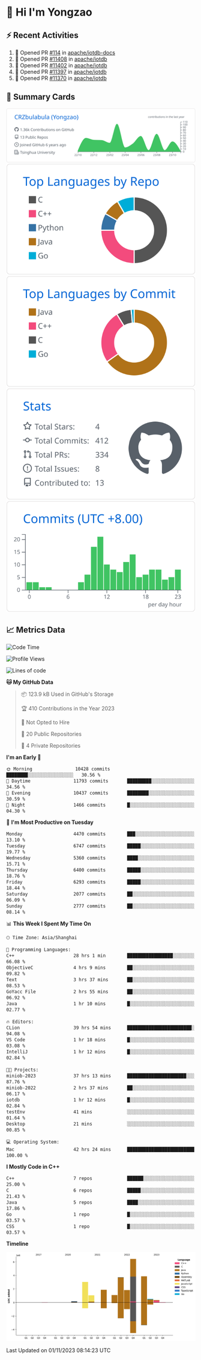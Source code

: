 # 👋 Hi I'm Yongzao

## ⚡ Recent Activities
<!--START_SECTION:activity-->
1. 💪 Opened PR [#114](https://github.com/apache/iotdb-docs/pull/114) in [apache/iotdb-docs](https://github.com/apache/iotdb-docs)
2. 💪 Opened PR [#11408](https://github.com/apache/iotdb/pull/11408) in [apache/iotdb](https://github.com/apache/iotdb)
3. 💪 Opened PR [#11402](https://github.com/apache/iotdb/pull/11402) in [apache/iotdb](https://github.com/apache/iotdb)
4. 💪 Opened PR [#11397](https://github.com/apache/iotdb/pull/11397) in [apache/iotdb](https://github.com/apache/iotdb)
5. 💪 Opened PR [#11370](https://github.com/apache/iotdb/pull/11370) in [apache/iotdb](https://github.com/apache/iotdb)
<!--END_SECTION:activity-->

## 🎑 Summary Cards

[![](https://raw.githubusercontent.com/CRZbulabula/CRZbulabula/main/profile-summary-card-output/github/0-profile-details.svg)](https://github.com/vn7n24fzkq/github-profile-summary-cards)
[![](https://raw.githubusercontent.com/CRZbulabula/CRZbulabula/main/profile-summary-card-output/github/1-repos-per-language.svg)](https://github.com/vn7n24fzkq/github-profile-summary-cards) [![](https://raw.githubusercontent.com/CRZbulabula/CRZbulabula/main/profile-summary-card-output/github/2-most-commit-language.svg)](https://github.com/vn7n24fzkq/github-profile-summary-cards)
[![](https://raw.githubusercontent.com/CRZbulabula/CRZbulabula/main/profile-summary-card-output/github/3-stats.svg)](https://github.com/vn7n24fzkq/github-profile-summary-cards) [![](https://raw.githubusercontent.com/CRZbulabula/CRZbulabula/main/profile-summary-card-output/github/4-productive-time.svg)](https://github.com/vn7n24fzkq/github-profile-summary-cards)

## 📈 Metrics Data

<!--START_SECTION:waka-->
![Code Time](http://img.shields.io/badge/Code%20Time-424%20hrs%2044%20mins-blue)

![Profile Views](http://img.shields.io/badge/Profile%20Views-1-blue)

![Lines of code](https://img.shields.io/badge/From%20Hello%20World%20I%27ve%20Written-23.9%20million%20lines%20of%20code-blue)

**🐱 My GitHub Data** 

> 📦 123.9 kB Used in GitHub's Storage 
 > 
> 🏆 410 Contributions in the Year 2023
 > 
> 🚫 Not Opted to Hire
 > 
> 📜 20 Public Repositories 
 > 
> 🔑 4 Private Repositories 
 > 
**I'm an Early 🐤** 

```text
🌞 Morning                10428 commits       ████████░░░░░░░░░░░░░░░░░   30.56 % 
🌆 Daytime                11793 commits       █████████░░░░░░░░░░░░░░░░   34.56 % 
🌃 Evening                10437 commits       ████████░░░░░░░░░░░░░░░░░   30.59 % 
🌙 Night                  1466 commits        █░░░░░░░░░░░░░░░░░░░░░░░░   04.30 % 
```
📅 **I'm Most Productive on Tuesday** 

```text
Monday                   4470 commits        ███░░░░░░░░░░░░░░░░░░░░░░   13.10 % 
Tuesday                  6747 commits        █████░░░░░░░░░░░░░░░░░░░░   19.77 % 
Wednesday                5360 commits        ████░░░░░░░░░░░░░░░░░░░░░   15.71 % 
Thursday                 6400 commits        █████░░░░░░░░░░░░░░░░░░░░   18.76 % 
Friday                   6293 commits        █████░░░░░░░░░░░░░░░░░░░░   18.44 % 
Saturday                 2077 commits        ██░░░░░░░░░░░░░░░░░░░░░░░   06.09 % 
Sunday                   2777 commits        ██░░░░░░░░░░░░░░░░░░░░░░░   08.14 % 
```


📊 **This Week I Spent My Time On** 

```text
🕑︎ Time Zone: Asia/Shanghai

💬 Programming Languages: 
C++                      28 hrs 1 min        █████████████████░░░░░░░░   66.08 % 
ObjectiveC               4 hrs 9 mins        ██░░░░░░░░░░░░░░░░░░░░░░░   09.82 % 
Text                     3 hrs 37 mins       ██░░░░░░░░░░░░░░░░░░░░░░░   08.53 % 
GoYacc File              2 hrs 55 mins       ██░░░░░░░░░░░░░░░░░░░░░░░   06.92 % 
Java                     1 hr 10 mins        █░░░░░░░░░░░░░░░░░░░░░░░░   02.77 % 

🔥 Editors: 
CLion                    39 hrs 54 mins      ████████████████████████░   94.08 % 
VS Code                  1 hr 18 mins        █░░░░░░░░░░░░░░░░░░░░░░░░   03.08 % 
IntelliJ                 1 hr 12 mins        █░░░░░░░░░░░░░░░░░░░░░░░░   02.84 % 

🐱‍💻 Projects: 
miniob-2023              37 hrs 13 mins      ██████████████████████░░░   87.76 % 
miniob-2022              2 hrs 37 mins       ██░░░░░░░░░░░░░░░░░░░░░░░   06.17 % 
iotdb                    1 hr 12 mins        █░░░░░░░░░░░░░░░░░░░░░░░░   02.84 % 
testEnv                  41 mins             ░░░░░░░░░░░░░░░░░░░░░░░░░   01.64 % 
Desktop                  21 mins             ░░░░░░░░░░░░░░░░░░░░░░░░░   00.85 % 

💻 Operating System: 
Mac                      42 hrs 24 mins      █████████████████████████   100.00 % 
```

**I Mostly Code in C++** 

```text
C++                      7 repos             ██████░░░░░░░░░░░░░░░░░░░   25.00 % 
C                        6 repos             █████░░░░░░░░░░░░░░░░░░░░   21.43 % 
Java                     5 repos             ████░░░░░░░░░░░░░░░░░░░░░   17.86 % 
Go                       1 repo              █░░░░░░░░░░░░░░░░░░░░░░░░   03.57 % 
CSS                      1 repo              █░░░░░░░░░░░░░░░░░░░░░░░░   03.57 % 
```



**Timeline**

![Lines of Code chart](https://raw.githubusercontent.com/CRZbulabula/CRZbulabula/main/assets/bar_graph.png)


 Last Updated on 01/11/2023 08:14:23 UTC
<!--END_SECTION:waka-->

